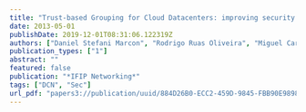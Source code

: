 ```yaml
---
title: "Trust-based Grouping for Cloud Datacenters: improving security in shared infrastructures"
date: 2013-05-01
publishDate: 2019-12-01T08:31:06.122319Z
authors: ["Daniel Stefani Marcon", "Rodrigo Ruas Oliveira", "Miguel Cardoso Neves", "Luciana Salete Buriol", "Luciano Paschoal Gaspary", "Marinho Pilla Barcellos"]
publication_types: ["1"]
abstract: ""
featured: false
publication: "*IFIP Networking*"
tags: ["DCN", "Sec"]
url_pdf: "papers3://publication/uuid/884D26B0-ECC2-459D-9845-FBB90E9898CB"
---
```


